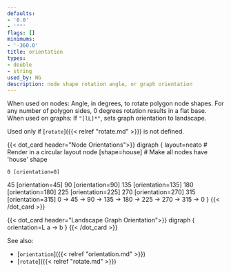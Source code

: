 ```yaml
---
defaults:
- '0.0'
- '""'
flags: []
minimums:
- '-360.0'
title: orientation
types:
- double
- string
used_by: NG
description: node shape rotation angle, or graph orientation
---
```


When used on nodes: Angle, in degrees, to rotate polygon node shapes. For any number of polygon sides, 0 degrees rotation results in a flat base.
When used on graphs: If `"[lL]*"`, sets graph orientation to landscape.

Used only if [`rotate`]({{< relref "rotate.md" >}}) is not defined.

{{< dot_card header="Node Orientations">}}
digraph {
  layout=neato       # Render in a circular layout
  node [shape=house] # Make all nodes have 'house' shape

    0 [orientation=0]
   45 [orientation=45]
   90 [orientation=90]
  135 [orientation=135]
  180 [orientation=180]
  225 [orientation=225]
  270 [orientation=270]
  315 [orientation=315]
  0 -> 45 -> 90 -> 135 -> 180 -> 225 -> 270 -> 315 -> 0
}
{{< /dot_card >}}

{{< dot_card header="Landscape Graph Orientation">}}
digraph {
  orientation=L
  a -> b
}
{{< /dot_card >}}

See also:

- [`orientation`]({{< relref "orientation.md" >}})
- [`rotate`]({{< relref "rotate.md" >}})
